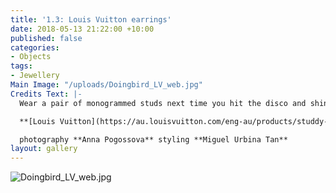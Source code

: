 ```yaml
---
title: '1.3: Louis Vuitton earrings'
date: 2018-05-13 21:22:00 +10:00
published: false
categories:
- Objects
tags:
- Jewellery
Main Image: "/uploads/Doingbird_LV_web.jpg"
Credits Text: |-
  Wear a pair of monogrammed studs next time you hit the disco and shine on into the night.

  **[Louis Vuitton](https://au.louisvuitton.com/eng-au/products/studdy-hoop-earrings-mm-nvprod710127v)**[ Studdy Hoop Earrings MM ($1090)](https://au.louisvuitton.com/eng-au/products/studdy-hoop-earrings-mm-nvprod710127v)

  photography **Anna Pogossova** styling **Miguel Urbina Tan**
layout: gallery
---
```



![Doingbird_LV_web.jpg](/uploads/Doingbird_LV_web.jpg)